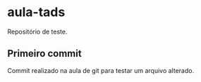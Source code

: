 # aula-tads

Repositório de teste.

## Primeiro commit

Commit realizado na aula de git para testar um arquivo alterado.